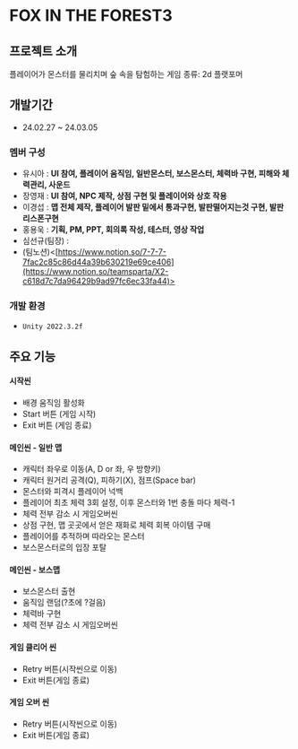 # FOX IN THE FOREST3

## 프로젝트 소개
플레이어가 몬스터를 물리치며 숲 속을 탐험하는 게임
종류: 2d 플랫포머
<br>

## 개발기간
* 24.02.27 ~ 24.03.05


### 멤버 구성
- 유시아 : **UI 참여, 플레이어 움직임, 일반몬스터, 보스몬스터, 체력바 구현, 피해와 체력관리, 사운드**
- 장영재 : **UI 참여, NPC 제작, 상점 구현 및 플레이어와 상호 작용**
- 이경섭 : **맵 전체 제작, 플레이어 발판 밑에서 통과구현, 발판떨어지는것 구현, 발판 리스폰구현**
- 홍용욱 : **기획, PM, PPT, 회의록 작성, 테스터, 영상 작업**
- 심선규(팀장) :
- (팀노션)<[https://www.notion.so/7-7-7-7fac2c85c86d44a39b630219e69ce406](https://www.notion.so/teamsparta/X2-c618d7c7da96429b9ad97fc6ec33fa44)>

### 개발 환경
- `Unity 2022.3.2f`

## 주요 기능
#### 시작씬
- 배경 움직임 활성화
- Start 버튼 (게임 시작)
- Exit 버튼 (게임 종료)

#### 메인씬 - 일반 맵
- 캐릭터 좌우로 이동(A, D or 좌, 우 방향키)
- 캐릭터 원거리 공격(Q), 피하기(X), 점프(Space bar)
- 몬스터와 피격시 플레이어 넉백
- 플레이어 최초 체력 3회 설정, 이후 몬스터와 1번 충돌 마다 체력-1
- 체력 전부 감소 시 게임오버씬
- 상점 구현, 맵 곳곳에서 얻은 재화로 체력 회복 아이템 구매
- 플레이어를 추적하며 따라오는 몬스터
- 보스몬스터로의 입장 포탈

#### 메인씬 - 보스맵
- 보스몬스터 출현
- 움직임 랜덤(?초에 ?걸음)
- 체력바 구현
- 체력 전부 감소 시 게임오버씬

#### 게임 클리어 씬
- Retry 버튼(시작씬으로 이동)
- Exit 버튼(게임 종료)

#### 게임 오버 씬
- Retry 버튼(시작씬으로 이동)
- Exit 버튼(게임 종료)

